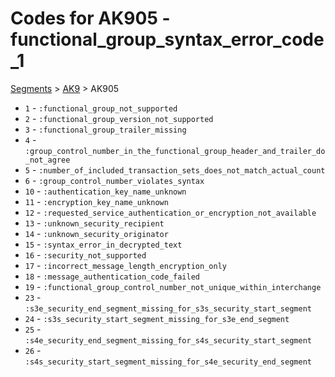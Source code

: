 # Codes for AK905 - functional_group_syntax_error_code_1
[Segments](../segments.md) > [AK9](../segments/AK9.md) > AK905
* `1` - `:functional_group_not_supported`
* `2` - `:functional_group_version_not_supported`
* `3` - `:functional_group_trailer_missing`
* `4` - `:group_control_number_in_the_functional_group_header_and_trailer_do_not_agree`
* `5` - `:number_of_included_transaction_sets_does_not_match_actual_count`
* `6` - `:group_control_number_violates_syntax`
* `10` - `:authentication_key_name_unknown`
* `11` - `:encryption_key_name_unknown`
* `12` - `:requested_service_authentication_or_encryption_not_available`
* `13` - `:unknown_security_recipient`
* `14` - `:unknown_security_originator`
* `15` - `:syntax_error_in_decrypted_text`
* `16` - `:security_not_supported`
* `17` - `:incorrect_message_length_encryption_only`
* `18` - `:message_authentication_code_failed`
* `19` - `:functional_group_control_number_not_unique_within_interchange`
* `23` - `:s3e_security_end_segment_missing_for_s3s_security_start_segment`
* `24` - `:s3s_security_start_segment_missing_for_s3e_end_segment`
* `25` - `:s4e_security_end_segment_missing_for_s4s_security_start_segment`
* `26` - `:s4s_security_start_segment_missing_for_s4e_security_end_segment`
